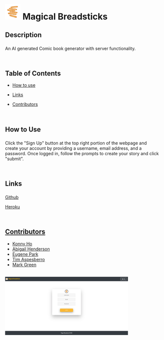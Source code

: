 # <img src="./public/Images/breadstick-icon.jpg" width = "50px"> Magical Breadsticks

 ## Description
###
 An AI generated Comic book generator with server functionality.  

 <br>

  ## Table of Contents

  * [How to use](#usage)

  * [Links](#links)

  * [Contributors](#contributors)

  
  <br>

  ## How to Use
  ###
  Click the "Sign Up" button at the top right portion of the webpage and create your account by providing a username, email address, and a password.  Once logged in, follow the prompts to create your story and click "submit".  
  
  <br>

  ## Links
  ### 
  <a href= https://github.com/konnyph/magical-breadsticks> Github

  <a href= https://magical-breadsticks.herokuapp.com/ > Heroku

<br>

  ## Contributors

  * Konny Ho
  * Abigail Henderson
  * Eugene Park
  * Tim Aspesberro
  * Mark Green 

<br>

<img src="./public/Images/Magic-homepage.png" width = "400px">

 

 

